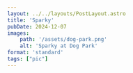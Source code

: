 ```yaml
---
layout: ../../layouts/PostLayout.astro
title: 'Sparky'
pubDate: 2024-12-07
images:
    path: '/assets/dog-park.png'
    alt: 'Sparky at Dog Park'
format: 'standard'
tags: ["pic"]
---
```

